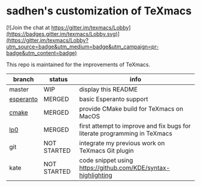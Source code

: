 # sadhen's customization of TeXmacs

[![Join the chat at https://gitter.im/texmacs/Lobby](https://badges.gitter.im/texmacs/Lobby.svg)](https://gitter.im/texmacs/Lobby?utm_source=badge&utm_medium=badge&utm_campaign=pr-badge&utm_content=badge)

This repo is maintained for the improvements of TeXmacs.

| branch | status | info |
|------|--------|-------|
| master | WIP  | display this README |
| [esperanto](https://github.com/sadhen/texmacs-1/pull/7) | MERGED | basic Esperanto support |
| [cmake](https://github.com/texmacs/texmacs/pull/1)  | MERGED | provide CMake build for TeXmacs on MacOS |
| [lp0](https://github.com/texmacs/texmacs/pull/2)   | MERGED | first attempt to improve and fix bugs for literate programming in TeXmacs |
| git  | NOT STARTED | integrate my previous work on TeXmacs Git plugin |
| kate | NOT STARTED | code snippet using https://github.com/KDE/syntax-highlighting |
